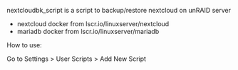 nextcloudbk_script is a script to backup/restore nextcloud on unRAID server


 - nextcloud docker from lscr.io/linuxserver/nextcloud
 - mariadb docker from lscr.io/linuxserver/mariadb
  
How to use:

Go to Settings > User Scripts > Add New Script
